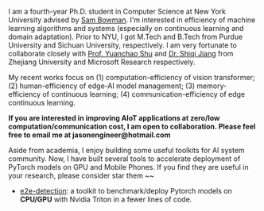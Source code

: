 I am a fourth-year Ph.D. student in Computer Science at New York University advised by [Sam Bowman](https://cims.nyu.edu/~sbowman/). I'm interested in efficiency of machine learning algorithms and systems (especially on continuous learning and domain adaptation). Prior to NYU, I got M.Tech and B.Tech from Purdue University and Sichuan University, respectively. I am very fortunate to collaborate closely with [Prof. Yuanchao Shu](https://yshu.org) and [Dr. Shiqi Jiang](https://chrisplus.me/) from Zhejiang University and Microsoft Research respectively. 

My recent works focus on (1) computation-efficiency of vision transformer; (2) human-efficiency of edge-AI model management; (3) memory-efficiency of continuous learning; (4) communication-efficiency of edge continuous learning.

__If you are interested in improving AIoT applications at zero/low computation/communication cost, I am open to collaboration. Please feel free to email me at jasonengineer@hotmail.com__  

Aside from academia, I enjoy building some useful toolkits for AI system community. Now, I have built several tools to accelerate deployment of PyTorch models on GPU and Mobile Phones. If you find they are useful in your research, please consider star them ~~
- [e2e-detection](https://github.com/efficient-edge/e2e-detection): a toolkit to benchmark/deploy Pytorch models on __CPU/GPU__ with Nvidia Triton in a fewer lines of code. 
<!-- - Cheetah [[Github](https://github.com/efficient-edge/Cheetah)] ![Github stars](https://img.shields.io/github/stars/efficient-edge/Cheetah.svg): benchmark/deploy/optimize PyTorch vision transformer models on __Android devices__ with Alibaba MNN in a fewer lines of code.  -->
